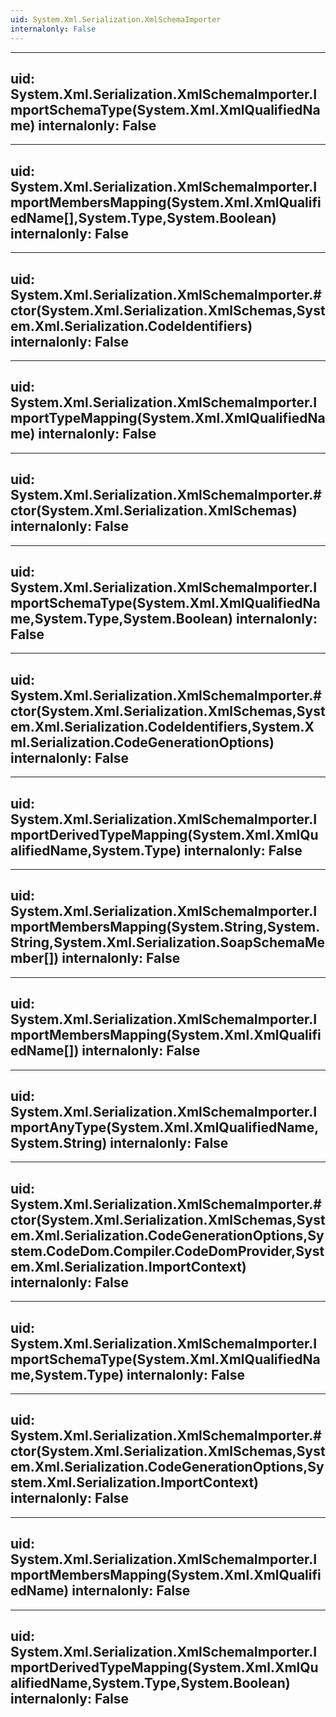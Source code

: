 ```yaml
---
uid: System.Xml.Serialization.XmlSchemaImporter
internalonly: False
---
```


---
uid: System.Xml.Serialization.XmlSchemaImporter.ImportSchemaType(System.Xml.XmlQualifiedName)
internalonly: False
---

---
uid: System.Xml.Serialization.XmlSchemaImporter.ImportMembersMapping(System.Xml.XmlQualifiedName[],System.Type,System.Boolean)
internalonly: False
---

---
uid: System.Xml.Serialization.XmlSchemaImporter.#ctor(System.Xml.Serialization.XmlSchemas,System.Xml.Serialization.CodeIdentifiers)
internalonly: False
---

---
uid: System.Xml.Serialization.XmlSchemaImporter.ImportTypeMapping(System.Xml.XmlQualifiedName)
internalonly: False
---

---
uid: System.Xml.Serialization.XmlSchemaImporter.#ctor(System.Xml.Serialization.XmlSchemas)
internalonly: False
---

---
uid: System.Xml.Serialization.XmlSchemaImporter.ImportSchemaType(System.Xml.XmlQualifiedName,System.Type,System.Boolean)
internalonly: False
---

---
uid: System.Xml.Serialization.XmlSchemaImporter.#ctor(System.Xml.Serialization.XmlSchemas,System.Xml.Serialization.CodeIdentifiers,System.Xml.Serialization.CodeGenerationOptions)
internalonly: False
---

---
uid: System.Xml.Serialization.XmlSchemaImporter.ImportDerivedTypeMapping(System.Xml.XmlQualifiedName,System.Type)
internalonly: False
---

---
uid: System.Xml.Serialization.XmlSchemaImporter.ImportMembersMapping(System.String,System.String,System.Xml.Serialization.SoapSchemaMember[])
internalonly: False
---

---
uid: System.Xml.Serialization.XmlSchemaImporter.ImportMembersMapping(System.Xml.XmlQualifiedName[])
internalonly: False
---

---
uid: System.Xml.Serialization.XmlSchemaImporter.ImportAnyType(System.Xml.XmlQualifiedName,System.String)
internalonly: False
---

---
uid: System.Xml.Serialization.XmlSchemaImporter.#ctor(System.Xml.Serialization.XmlSchemas,System.Xml.Serialization.CodeGenerationOptions,System.CodeDom.Compiler.CodeDomProvider,System.Xml.Serialization.ImportContext)
internalonly: False
---

---
uid: System.Xml.Serialization.XmlSchemaImporter.ImportSchemaType(System.Xml.XmlQualifiedName,System.Type)
internalonly: False
---

---
uid: System.Xml.Serialization.XmlSchemaImporter.#ctor(System.Xml.Serialization.XmlSchemas,System.Xml.Serialization.CodeGenerationOptions,System.Xml.Serialization.ImportContext)
internalonly: False
---

---
uid: System.Xml.Serialization.XmlSchemaImporter.ImportMembersMapping(System.Xml.XmlQualifiedName)
internalonly: False
---

---
uid: System.Xml.Serialization.XmlSchemaImporter.ImportDerivedTypeMapping(System.Xml.XmlQualifiedName,System.Type,System.Boolean)
internalonly: False
---
